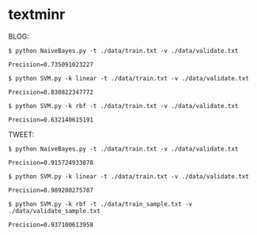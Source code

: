 textminr
========

BLOG:

	$ python NaiveBayes.py -t ./data/train.txt -v ./data/validate.txt

	Precision=0.735091023227

	$ python SVM.py -k linear -t ./data/train.txt -v ./data/validate.txt

	Precision=0.830822347772

	$ python SVM.py -k rbf -t ./data/train.txt -v ./data/validate.txt

	Precision=0.632140615191

TWEET:

	$ python NaiveBayes.py -t ./data/train.txt -v ./data/validate.txt

	Precision=0.915724933878

	$ python SVM.py -k linear -t ./data/train.txt -v ./data/validate.txt

	Precision=0.989280275707

	$ python SVM.py -k rbf -t ./data/train_sample.txt -v ./data/validate_sample.txt

	Precision=0.937100613958

